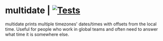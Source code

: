 # multidate | [![Tests](https://img.shields.io/github/actions/workflow/status/cdown/multidate/ci.yml?branch=master)](https://github.com/cdown/multidate/actions?query=branch%3Amaster)

multidate prints multiple timezones' dates/times with offsets from the local
time. Useful for people who work in global teams and often need to answer what
time it is somewhere else.
